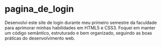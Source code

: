 # pagina_de_login
Desenvolvi este site de login durante meu primeiro semestre da faculdade para aprimorar minhas habilidades em HTML5 e CSS3. Foquei em manter um código semântico, estruturado e bem organizado, seguindo as boas práticas do desenvolvimento web. 
